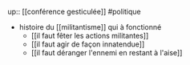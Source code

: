 up:: [[conférence gesticulée]]
#politique 

- histoire du [[militantisme]] qui à fonctionné
    - [[il faut fêter les actions militantes]]
    - [[il faut agir de façon innatendue]]
    - [[il faut déranger l'ennemi en restant à l'aise]]


